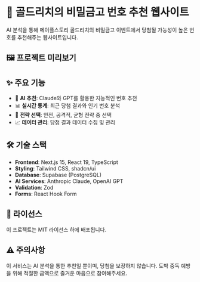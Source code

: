 # 🍁 골드리치의 비밀금고 번호 추천 웹사이트

AI 분석을 통해 메이플스토리 골드리치의 비밀금고 이벤트에서 당첨될 가능성이 높은 번호를 추천해주는 웹사이트입니다.

## 🖼️ 프로젝트 미리보기

## ✨ 주요 기능

- 🤖 **AI 추천**: Claude와 GPT를 활용한 지능적인 번호 추천
- 📊 **실시간 통계**: 최근 당첨 결과와 인기 번호 분석
- 🎯 **전략 선택**: 안전, 공격적, 균형 전략 중 선택
- 📈 **데이터 관리**: 당첨 결과 데이터 수집 및 관리

## 🛠️ 기술 스택

- **Frontend**: Next.js 15, React 19, TypeScript
- **Styling**: Tailwind CSS, shadcn/ui
- **Database**: Supabase (PostgreSQL)
- **AI Services**: Anthropic Claude, OpenAI GPT
- **Validation**: Zod
- **Forms**: React Hook Form

## 📝 라이선스

이 프로젝트는 MIT 라이선스 하에 배포됩니다.

## ⚠️ 주의사항

이 서비스는 AI 분석을 통한 추천일 뿐이며, 당첨을 보장하지 않습니다.
도박 중독 예방을 위해 적절한 금액으로 즐거운 마음으로 참여해주세요.
